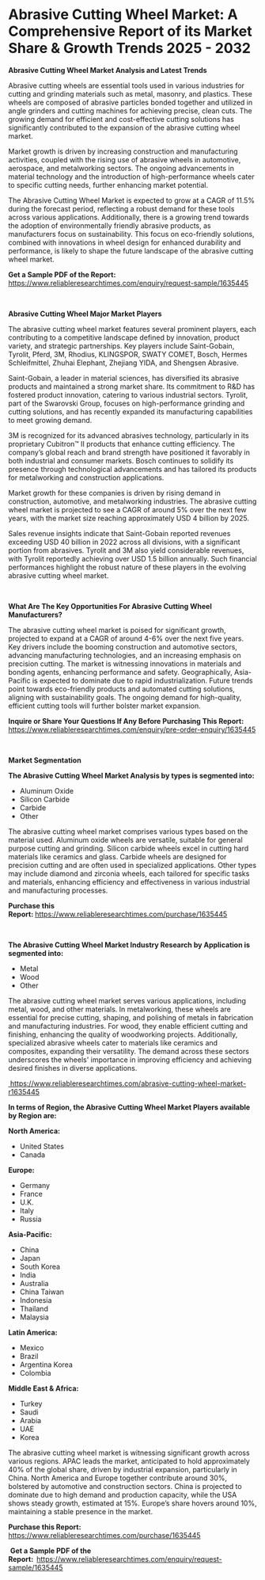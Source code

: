 <p><h1>Abrasive Cutting Wheel Market: A Comprehensive Report of its Market Share & Growth Trends 2025 - 2032</h1></p><p><strong>Abrasive Cutting Wheel Market Analysis and Latest Trends</strong></p>
<p><p>Abrasive cutting wheels are essential tools used in various industries for cutting and grinding materials such as metal, masonry, and plastics. These wheels are composed of abrasive particles bonded together and utilized in angle grinders and cutting machines for achieving precise, clean cuts. The growing demand for efficient and cost-effective cutting solutions has significantly contributed to the expansion of the abrasive cutting wheel market.</p><p>Market growth is driven by increasing construction and manufacturing activities, coupled with the rising use of abrasive wheels in automotive, aerospace, and metalworking sectors. The ongoing advancements in material technology and the introduction of high-performance wheels cater to specific cutting needs, further enhancing market potential. </p><p>The Abrasive Cutting Wheel Market is expected to grow at a CAGR of 11.5% during the forecast period, reflecting a robust demand for these tools across various applications. Additionally, there is a growing trend towards the adoption of environmentally friendly abrasive products, as manufacturers focus on sustainability. This focus on eco-friendly solutions, combined with innovations in wheel design for enhanced durability and performance, is likely to shape the future landscape of the abrasive cutting wheel market.</p></p>
<p><strong>Get a Sample PDF of the Report:&nbsp;</strong> <a href="https://www.reliableresearchtimes.com/enquiry/request-sample/1635445?utm_campaign=2716&utm_medium=2&utm_source=Github&utm_content=ia&utm_term=16042025&utm_id=abrasive-cutting-wheel">https://www.reliableresearchtimes.com/enquiry/request-sample/1635445</a></p>
<p>&nbsp;</p>
<p><strong>Abrasive Cutting Wheel Major Market Players</strong></p>
<p><p>The abrasive cutting wheel market features several prominent players, each contributing to a competitive landscape defined by innovation, product variety, and strategic partnerships. Key players include Saint-Gobain, Tyrolit, Pferd, 3M, Rhodius, KLINGSPOR, SWATY COMET, Bosch, Hermes Schleifmittel, Zhuhai Elephant, Zhejiang YIDA, and Shengsen Abrasive.</p><p>Saint-Gobain, a leader in material sciences, has diversified its abrasive products and maintained a strong market share. Its commitment to R&D has fostered product innovation, catering to various industrial sectors. Tyrolit, part of the Swarovski Group, focuses on high-performance grinding and cutting solutions, and has recently expanded its manufacturing capabilities to meet growing demand.</p><p>3M is recognized for its advanced abrasives technology, particularly in its proprietary Cubitron™ II products that enhance cutting efficiency. The company’s global reach and brand strength have positioned it favorably in both industrial and consumer markets. Bosch continues to solidify its presence through technological advancements and has tailored its products for metalworking and construction applications.</p><p>Market growth for these companies is driven by rising demand in construction, automotive, and metalworking industries. The abrasive cutting wheel market is projected to see a CAGR of around 5% over the next few years, with the market size reaching approximately USD 4 billion by 2025.</p><p>Sales revenue insights indicate that Saint-Gobain reported revenues exceeding USD 40 billion in 2022 across all divisions, with a significant portion from abrasives. Tyrolit and 3M also yield considerable revenues, with Tyrolit reportedly achieving over USD 1.5 billion annually. Such financial performances highlight the robust nature of these players in the evolving abrasive cutting wheel market.</p></p>
<p>&nbsp;</p>
<p><strong>What Are The Key Opportunities For Abrasive Cutting Wheel Manufacturers?</strong></p>
<p><p>The abrasive cutting wheel market is poised for significant growth, projected to expand at a CAGR of around 4-6% over the next five years. Key drivers include the booming construction and automotive sectors, advancing manufacturing technologies, and an increasing emphasis on precision cutting. The market is witnessing innovations in materials and bonding agents, enhancing performance and safety. Geographically, Asia-Pacific is expected to dominate due to rapid industrialization. Future trends point towards eco-friendly products and automated cutting solutions, aligning with sustainability goals. The ongoing demand for high-quality, efficient cutting tools will further bolster market expansion.</p></p>
<p><strong>Inquire or Share Your Questions If Any Before Purchasing This Report:</strong> <a href="https://www.reliableresearchtimes.com/enquiry/pre-order-enquiry/1635445?utm_campaign=2716&utm_medium=2&utm_source=Github&utm_content=ia&utm_term=16042025&utm_id=abrasive-cutting-wheel">https://www.reliableresearchtimes.com/enquiry/pre-order-enquiry/1635445</a></p>
<p>&nbsp;</p>
<p><strong>Market Segmentation</strong></p>
<p><strong>The Abrasive Cutting Wheel Market Analysis by types is segmented into:</strong></p>
<p><ul><li>Aluminum Oxide</li><li>Silicon Carbide</li><li>Carbide</li><li>Other</li></ul></p>
<p><p>The abrasive cutting wheel market comprises various types based on the material used. Aluminum oxide wheels are versatile, suitable for general purpose cutting and grinding. Silicon carbide wheels excel in cutting hard materials like ceramics and glass. Carbide wheels are designed for precision cutting and are often used in specialized applications. Other types may include diamond and zirconia wheels, each tailored for specific tasks and materials, enhancing efficiency and effectiveness in various industrial and manufacturing processes.</p></p>
<p><strong>Purchase this Report:&nbsp;</strong><a href="https://www.reliableresearchtimes.com/purchase/1635445?utm_campaign=2716&utm_medium=2&utm_source=Github&utm_content=ia&utm_term=16042025&utm_id=abrasive-cutting-wheel">https://www.reliableresearchtimes.com/purchase/1635445</a></p>
<p>&nbsp;</p>
<p><strong>The Abrasive Cutting Wheel Market Industry Research by Application is segmented into:</strong></p>
<p><ul><li>Metal</li><li>Wood</li><li>Other</li></ul></p>
<p><p>The abrasive cutting wheel market serves various applications, including metal, wood, and other materials. In metalworking, these wheels are essential for precise cutting, shaping, and polishing of metals in fabrication and manufacturing industries. For wood, they enable efficient cutting and finishing, enhancing the quality of woodworking projects. Additionally, specialized abrasive wheels cater to materials like ceramics and composites, expanding their versatility. The demand across these sectors underscores the wheels' importance in improving efficiency and achieving desired finishes in diverse applications.</p></p>
<p><a href="https://www.reliableresearchtimes.com/abrasive-cutting-wheel-market-r1635445?utm_campaign=2716&utm_medium=2&utm_source=Github&utm_content=ia&utm_term=16042025&utm_id=abrasive-cutting-wheel">&nbsp;https://www.reliableresearchtimes.com/abrasive-cutting-wheel-market-r1635445</a></p>
<p><strong>In terms of Region, the Abrasive Cutting Wheel Market Players available by Region are:</strong></p>
<p>
    <p> <strong> North America: </strong>
        <ul>
            <li>United States</li>
            <li>Canada</li>
        </ul>
        </p> 
    <p> <strong> Europe: </strong>
        <ul>
            <li>Germany</li>
            <li>France</li>
            <li>U.K.</li>
            <li>Italy</li>
            <li>Russia</li>
        </ul>
        </p> 
    <p> <strong> Asia-Pacific: </strong>
        <ul>
            <li>China</li>
            <li>Japan</li>
            <li>South Korea</li>
            <li>India</li>
            <li>Australia</li>
            <li>China Taiwan</li>
            <li>Indonesia</li>
            <li>Thailand</li>
            <li>Malaysia</li>
        </ul>
        </p> 
    <p> <strong> Latin America: </strong>
        <ul>
            <li>Mexico</li>
            <li>Brazil</li>
            <li>Argentina Korea</li>
            <li>Colombia</li>
        </ul>
        </p> 
    <p> <strong> Middle East & Africa: </strong>
        <ul>
            <li>Turkey</li>
            <li>Saudi</li>
            <li>Arabia</li>
            <li>UAE</li>
            <li>Korea</li>
        </ul>
    </p>
    </p>
<p><p>The abrasive cutting wheel market is witnessing significant growth across various regions. APAC leads the market, anticipated to hold approximately 40% of the global share, driven by industrial expansion, particularly in China. North America and Europe together contribute around 30%, bolstered by automotive and construction sectors. China is projected to dominate due to high demand and production capacity, while the USA shows steady growth, estimated at 15%. Europe’s share hovers around 10%, maintaining a stable presence in the market.</p></p>
<p><strong>Purchase this Report: </strong><a href="https://www.reliableresearchtimes.com/purchase/1635445?utm_campaign=2716&utm_medium=2&utm_source=Github&utm_content=ia&utm_term=16042025&utm_id=abrasive-cutting-wheel">https://www.reliableresearchtimes.com/purchase/1635445</a></p>
<p>&nbsp;<strong>Get a Sample PDF of the Report:&nbsp;&nbsp;</strong><a href="https://www.reliableresearchtimes.com/enquiry/request-sample/1635445?utm_campaign=2716&utm_medium=2&utm_source=Github&utm_content=ia&utm_term=16042025&utm_id=abrasive-cutting-wheel">https://www.reliableresearchtimes.com/enquiry/request-sample/1635445</a></p>
<p><strong></strong></p>
<p><p></p><p></p><p></p></p>